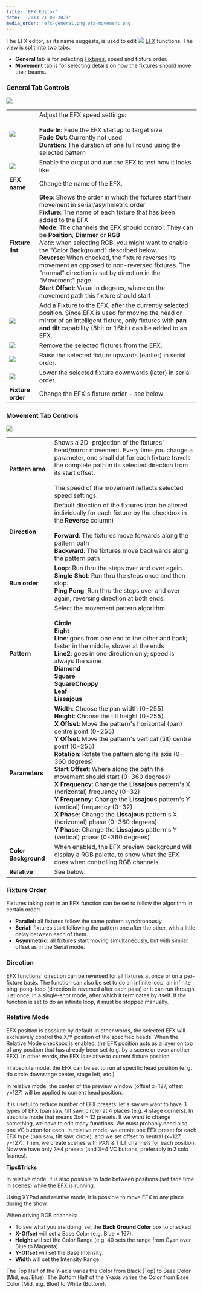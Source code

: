 ```yaml
---
title: 'EFX Editor'
date: '12:13 21-08-2023'
media_order: 'efx-general.png,efx-movement.png'
---
```


The EFX editor, as its name suggests, is used to edit ![](/basics/efx.png) [EFX](/basics/glossary-and-concepts#efx) functions. The view is split into two tabs:

* **General** tab is for selecting [Fixtures](/basics/glossary-and-concepts#fixtures), speed and fixture order.
* **Movement** tab is for selecting details on how the fixtures should move their beams.

### General Tab Controls

![](efx-general.png)

|     |     |
| --- | --- |
| ![](/basics/speed.png) | Adjust the EFX speed settings:<br><br>**Fade In:** Fade the EFX startup to target size<br>**Fade Out:** Currently not used<br>**Duration:** The duration of one full round using the selected pattern |
| ![](/basics/player_play.png) | Enable the output and run the EFX to test how it looks like |
| **EFX name** | Change the name of the EFX. |
| **Fixture list** | **Step**: Shows the order in which the fixtures start their movement in serial/asymmetric order<br>**Fixture**: The name of each fixture that has been added to the EFX<br>**Mode**: The channels the EFX should control. They can be **Position**, **Dimmer** or **RGB**  <br>*Note*: when selecting RGB, you might want to enable the "Color Background" described below.<br>**Reverse**: When checked, the fixture reverses its movement as opposed to non-reversed fixtures. The "normal" direction is set by direction in the "Movement" page.<br>**Start Offset**: Value in degrees, where on the movement path this fixture should start |
| ![](/basics/edit_add.png) | Add a [Fixture](/basics/glossary-and-concepts#fixtures) to the EFX, after the currently selected position. Since EFX is used for moving the head or mirror of an intelligent fixture, only fixtures with **pan and tilt** capability (8bit or 16bit) can be added to an EFX. |
| ![](/basics/edit_remove.png) | Remove the selected fixtures from the EFX. |
| ![](/basics/up.png) | Raise the selected fixture upwards (earlier) in serial order. |
| ![](/basics/down.png) | Lower the selected fixture downwards (later) in serial order. |
| **Fixture order** | Change the EFX's fixture order - see below. |

### Movement Tab Controls

![](efx-movement.png)

|     |     |
| --- | --- |
| **Pattern area** | Shows a 2D-projection of the fixtures' head/mirror movement. Every time you change a parameter, one small dot for each fixture travels the complete path in its selected direction from its start offset.<br><br>The speed of the movement reflects selected speed settings. |
| **Direction** | Default direction of the fixtures (can be altered individually for each fixture by the checkbox in the **Reverse** column)<br><br>**Forward**: The fixtures move forwards along the pattern path<br>**Backward**: The fixtures move backwards along the pattern path |
| **Run order** | **Loop**: Run thru the steps over and over again.<br>**Single Shot**: Run thru the steps once and then stop.<br>**Ping Pong**: Run thru the steps over and over again, reversing direction at both ends. |
| **Pattern** | Select the movement pattern algorithm.<br><br>**Circle**<br>**Eight**<br>**Line**: goes from one end to the other and back; faster in the middle, slower at the ends<br>**Line2**: goes in one direction only; speed is always the same<br>**Diamond**<br>**Square**<br>**SquareChoppy**<br>**Leaf**<br>**Lissajous** |
| **Parameters** | **Width**: Choose the pan width (0-255)<br>**Height**: Choose the tilt height (0-255)<br>**X Offset**: Move the pattern's horizontal (pan) centre point (0-255)<br>**Y Offset**: Move the pattern's vertical (tilt) centre point (0-255)<br>**Rotation**: Rotate the pattern along its axis (0-360 degrees)<br>**Start Offset**: Where along the path the movement should start (0-360 degrees)<br>**X Frequency**: Change the **Lissajous** pattern's X (horizontal) frequency (0-32)<br>**Y Frequency**: Change the **Lissajous** pattern's Y (vertical) frequency (0-32)<br>**X Phase**: Change the **Lissajous** pattern's X (horizontal) phase (0-360 degrees)<br>**Y Phase**: Change the **Lissajous** pattern's Y (vertical) phase (0-360 degrees) |
| **Color Background** | When enabled, the EFX preview background will display a RGB palette, to show what the EFX does when controlling RGB channels |
| **Relative** | See below. |

### Fixture Order

Fixtures taking part in an EFX function can be set to follow the algorithm in certain order:

* **Parallel:** all fixtures follow the same pattern synchronously
* **Serial:** fixtures start following the pattern one after the other, with a little delay between each of them.
* **Asymmetric:** all fixtures start moving simultaneously, but with similar offset as in the Serial mode.

### Direction

EFX functions' direction can be reversed for all fixtures at once or on a per-fixture basis. The function can also be set to do an infinite loop, an infinite ping-pong-loop (direction is reversed after each pass) or it can run through just once, in a single-shot mode, after which it terminates by itself. If the function is set to do an infinite loop, it must be stopped manually.

### Relative Mode

EFX position is absolute by default-in other words, the selected EFX will exclusively control the X/Y position of the specified heads. When the Relative Mode checkbox is enabled, the EFX position acts as a layer on top of any position that has already been set (e.g. by a scene or even another EFX). In other words, the EFX is relative to current fixture position.

In absolute mode. the EFX can be set to run at specific head position (e. g. do circle downstage center, stage left, etc.)

In relative mode, the center of the preview window (offset x=127, offset y=127) will be applied to current head position.

It is useful to reduce number of EFX presets: let's say we want to have 3 types of EFX (pan saw, tilt saw, circle) at 4 places (e.g. 4 stage corners). In absolute mode that means 3x4 = 12 presets. If we want to change something, we have to edit many functions. We most probably need also one VC button for each. In relative mode, we create one EFX preset for each EFX type (pan saw, tilt saw, circle), and we set offset to neutral (x=127, y=127). Then, we create scenes with PAN & TILT channels for each position. Now we have only 3+4 presets (and 3+4 VC buttons, preferably in 2 solo frames).

**Tips&Tricks**

In relative mode, it is also possible to fade between positions (set fade time in scenes) while the EFX is running.

Using XYPad and relative mode, it is possible to move EFX to any place during the show.

When driving RGB channels:
* To see what you are doing, set the **Back Ground Color** box to checked.
* **X-Offset** will set a Base Color (e.g. Blue = 167).
* **Height** will set the Color Range (e.g. 40 sets the range from Cyan over Blue to Magenta).
* **Y-Offset** will set the Base Intensity.
* **Width** will set the Intensity Range.

The Top Half of the Y-axis varies the Color from Black (Top) to Base Color (Mid, e.g. Blue).
The Bottom Half of the Y-axis varies the Color from Base Color (Mid, e.g. Blue) to White (Bottom).
